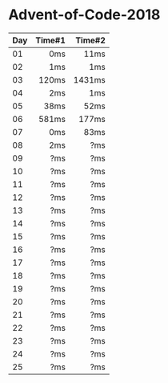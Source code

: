 # Advent-of-Code-2018

| Day | Time#1 | Time#2 |
|-----|-------:|-------:|
| 01  | 0ms | 11ms |
| 02  | 1ms | 1ms |
| 03  | 120ms | 1431ms |
| 04  | 2ms | 1ms |
| 05  | 38ms | 52ms |
| 06  | 581ms | 177ms |
| 07  | 0ms | 83ms |
| 08  | 2ms | ?ms |
| 09  | ?ms | ?ms |
| 10  | ?ms | ?ms |
| 11  | ?ms | ?ms |
| 12  | ?ms | ?ms |
| 13  | ?ms | ?ms |
| 14  | ?ms | ?ms |
| 15  | ?ms | ?ms |
| 16  | ?ms | ?ms |
| 17  | ?ms | ?ms |
| 18  | ?ms | ?ms |
| 19  | ?ms | ?ms |
| 20  | ?ms | ?ms |
| 21  | ?ms | ?ms |
| 22  | ?ms | ?ms |
| 23  | ?ms | ?ms |
| 24  | ?ms | ?ms |
| 25  | ?ms | ?ms |
